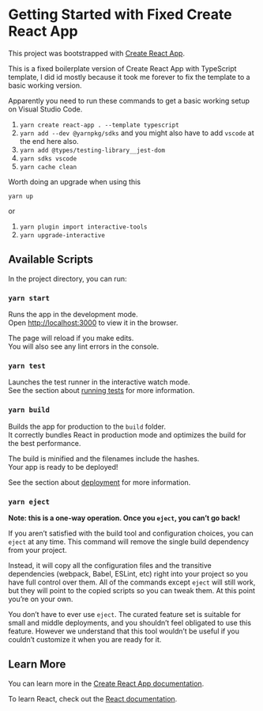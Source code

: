 # Getting Started with Fixed Create React App
This project was bootstrapped with [Create React App](https://github.com/facebook/create-react-app).

This is a fixed boilerplate version of Create React App with TypeScript template, I did id mostly because it took me forever to fix the template to a basic working version.

Apparently you need to run these commands to get a basic working setup on Visual Studio Code.

1. `yarn create react-app . --template typescript`
2. `yarn add --dev @yarnpkg/sdks` and you might also have to add `vscode` at the end here also.
3. `yarn add @types/testing-library__jest-dom`
4. `yarn sdks vscode`
5. `yarn cache clean`

Worth doing an upgrade when using this

`yarn up`

or

1. `yarn plugin import interactive-tools`
2. `yarn upgrade-interactive`

## Available Scripts

In the project directory, you can run:

### `yarn start`

Runs the app in the development mode.\
Open [http://localhost:3000](http://localhost:3000) to view it in the browser.

The page will reload if you make edits.\
You will also see any lint errors in the console.

### `yarn test`

Launches the test runner in the interactive watch mode.\
See the section about [running tests](https://facebook.github.io/create-react-app/docs/running-tests) for more information.

### `yarn build`

Builds the app for production to the `build` folder.\
It correctly bundles React in production mode and optimizes the build for the best performance.

The build is minified and the filenames include the hashes.\
Your app is ready to be deployed!

See the section about [deployment](https://facebook.github.io/create-react-app/docs/deployment) for more information.

### `yarn eject`

**Note: this is a one-way operation. Once you `eject`, you can’t go back!**

If you aren’t satisfied with the build tool and configuration choices, you can `eject` at any time. This command will remove the single build dependency from your project.

Instead, it will copy all the configuration files and the transitive dependencies (webpack, Babel, ESLint, etc) right into your project so you have full control over them. All of the commands except `eject` will still work, but they will point to the copied scripts so you can tweak them. At this point you’re on your own.

You don’t have to ever use `eject`. The curated feature set is suitable for small and middle deployments, and you shouldn’t feel obligated to use this feature. However we understand that this tool wouldn’t be useful if you couldn’t customize it when you are ready for it.

## Learn More

You can learn more in the [Create React App documentation](https://facebook.github.io/create-react-app/docs/getting-started).

To learn React, check out the [React documentation](https://reactjs.org/).
